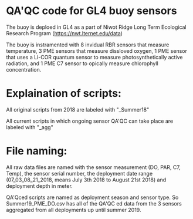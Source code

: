 # QA'QC code for GL4 buoy sensors 
The buoy is deploed in GL4 as a part of Niwot Ridge Long Term Ecological Research Program (https://nwt.lternet.edu/data)

The buoy is instramented with 8 invidual RBR sensors that measure temperature, 3 PME sensors that measure dissloved oxygen, 1 PME sensor that uses a Li-COR quantum sensor to measure photosynthetically active radiation, and 1 PME C7 sensor to opically measure chlorophyll concentration. 

# Explaination of scripts:
  All original scripts from 2018 are labeled with "_Summer18"
  
  All current scripts in which ongoing sensor QA'QC can take place are labeled with "_agg"
  
# File naming:
All raw data files are named with the sensor measurement (DO, PAR, C7, Temp), the sensor serial number, the deployment date range (07_03_08_21_2018, means July 3th 2018 to August 21st 2018) and deployment depth in meter. 

QA'Qced scripts are named as deployment season and sensor type. So Summer19_PME_DO.csv has all of the QA'QC ed data from the 3 sensors aggregated from all deployments up until summer 2019. 

